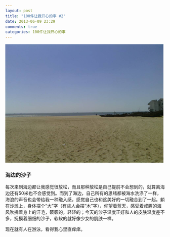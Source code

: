 ```yaml
---
layout: post
title: "100件让我开心的事 #2"
date: 2013-06-09 23:29
comments: true
categories: 100件让我开心的事
---
```

<img src="/images/sand_and_sea.jpg" title="海和沙子" alt="大海和沙子" width="500">

### 海边的沙子

每次来到海边都让我感觉很放松，而且那种放松是自己提前不会想到的，就算离海边还有50米也不会感觉到。而到了海边，自己所有的思绪都被海水洗涤了一样，海浪的声音也会带给我一种融入感，感觉自己也和这美好的一切融合到了一起。躺在沙滩上，身体摆个“大”字（有些人会摆“木”字），仰望着蓝天，感受着咸腥的海风吹拂着身上的汗毛，簌簌的，轻轻的；今天的沙子温度正好和人的皮肤温度差不多，抚摸着细细的沙子，软软的就好像少女的肌肤一样。

现在就有人在游泳，看得我心里直痒痒。
